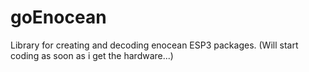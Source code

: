 goEnocean
=========

Library for creating and decoding enocean ESP3 packages. (Will start coding as soon as i get the hardware...) 
